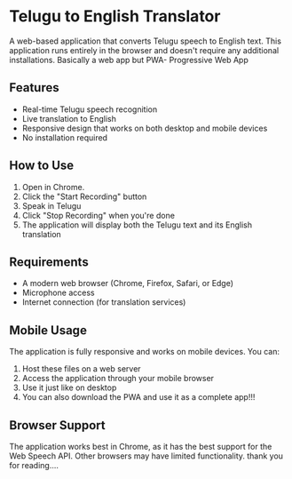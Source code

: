 # Telugu to English Translator

A web-based application that converts Telugu speech to English text. This application runs entirely in the browser and doesn't require any additional installations. Basically a web app but PWA- Progressive Web App

## Features

- Real-time Telugu speech recognition
- Live translation to English
- Responsive design that works on both desktop and mobile devices
- No installation required


## How to Use

1. Open in Chrome.
2. Click the "Start Recording" button
3. Speak in Telugu
4. Click "Stop Recording" when you're done
5. The application will display both the Telugu text and its English translation

## Requirements

- A modern web browser (Chrome, Firefox, Safari, or Edge)
- Microphone access
- Internet connection (for translation services)

## Mobile Usage

The application is fully responsive and works on mobile devices. You can:

1. Host these files on a web server
2. Access the application through your mobile browser
3. Use it just like on desktop
4. You can also download the PWA and use it as a complete app!!!

## Browser Support

The application works best in Chrome, as it has the best support for the Web Speech API. Other browsers may have limited functionality.
thank you for reading....
